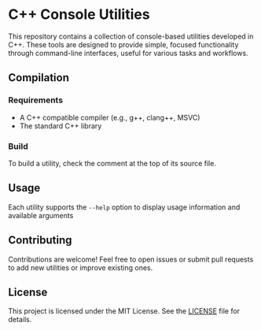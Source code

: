 # C++ Console Utilities

This repository contains a collection of console-based utilities developed in C++. These tools are designed to provide simple, focused functionality through command-line interfaces, useful for various tasks and workflows.

## Compilation

### Requirements

- A C++ compatible compiler (e.g., g++, clang++, MSVC)
- The standard C++ library

### Build

To build a utility, check the comment at the top of its source file.

## Usage

Each utility supports the `--help` option to display usage information and available arguments

## Contributing

Contributions are welcome! Feel free to open issues or submit pull requests to add new utilities or improve existing ones.

## License

This project is licensed under the MIT License. See the [LICENSE](LICENSE) file for details.
